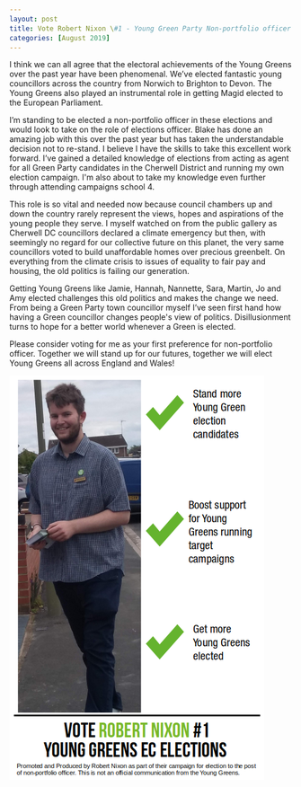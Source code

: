 ```yaml
---
layout: post
title: Vote Robert Nixon \#1 - Young Green Party Non-portfolio officer 
categories: [August 2019]
---
```


I think we can all agree that the electoral achievements of the Young Greens over the past year have been phenomenal. We’ve elected fantastic young councillors across the country from Norwich to Brighton to Devon. The Young Greens also played an instrumental role in getting Magid elected to the European Parliament.

I’m standing to be elected a non-portfolio officer in these elections and would look to take on the role of elections officer. Blake has done an amazing job with this over the past year but has taken the understandable decision not to re-stand. I believe I have the skills to take this excellent work forward. I’ve gained a detailed knowledge of elections from acting as agent for all Green Party candidates in the Cherwell District and running my own election campaign. I'm also about to take my knowledge even further through attending campaigns school 4.

This role is so vital and needed now because council chambers up and down the country rarely represent the views, hopes and aspirations of the young people they serve. I myself watched on from the public gallery as Cherwell DC councillors declared a climate emergency but then, with seemingly no regard for our collective future on this planet, the very same councillors voted to build unaffordable homes over precious greenbelt. On everything from the climate crisis to issues of equality to fair pay and housing, the old politics is failing our generation.

Getting Young Greens like Jamie, Hannah, Nannette, Sara, Martin, Jo and Amy elected challenges this old politics and makes the change we need. From being a Green Party town councillor myself I’ve seen first hand how having a Green councillor changes people's view of politics. Disillusionment turns to hope for a better world whenever a Green is elected.

Please consider voting for me as your first preference for non-portfolio officer. Together we will stand up for our futures, together we will elect Young Greens all across England and Wales!

![Robert's priorities](/images/voteRobertYGEC.png)